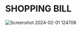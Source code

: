 # SHOPPING BILL 
![Screenshot 2024-02-01 124708](https://github.com/Amisha0971/SHOPPING-BILL-HTML-CSS/assets/136344215/75163d4b-3b4d-4a0a-9796-0c5d96b10aa9)

